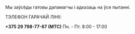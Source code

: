 ﻿Мы заўсёды гатовы дапамагчы і адказаць на ўсе пытанні.

ТЭЛЕФОН ГАРАЧАЙ ЛІНІІ:

**+375 29 798-77-67 (МТС)** Пн. - Пт. 8:00 - 17:00
